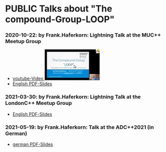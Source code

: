 # PUBLIC  Talks about "The compound-Group-LOOP" #
### 2020-10-22: by Frank.Haferkorn:  Lightning Talk at the **MUC++ Meetup Group** ###
  - [youtube-Video ![Image Meetup-Muc++ 2020-10-22](./2020-10-22%2BMUCxx-Meetup%2BFrank.Haferkorn%2BThe-CompoundGroup-LOOP-size%3D20percent.png)](https://www.youtube.com/watch?v=TcgU0Y7dA4g)
  - [English PDF-Slides](./2020-10-22%2BMUCxx-meetup%2BFrank.Haferkorn%2BThe-LOOP-compounds_%40en-10min.pdf)
   

### 2021-03-30: by Frank.Haferkorn:  Lightning Talk at the **LondonC++ Meetup Group** ###
 - [English PDF-Slides](2021-03-30%2BLondonCxx-Meetup%2BFrank.HaferkornThe%2BLOOP-compounds%2CSome-implications_%40en-20min.pdf)

        
### 2021-05-19: by Frank.Haferkorn:  Talk at the **ADC++2021** (in German) ###
 - [german PDF-Slides](2021-05-19%2BADCpp2021%2BFrank.Haferkorn%2BDie-Compound-Gruppe-LOOP_%40de_50min.pdf)

